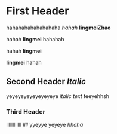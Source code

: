 # First Header

hahahahahahahahaha
*hahah*
**lingmeiZhao**

hahah **lingmei** hahahah

hahah **lingmei**

**lingmei** hahah

## Second Header *Italic*

yeyeyeyeyeyeyeyeye *italic text* teeyehhsh

### Third Header

llllllllllll
*llll* yyeyye
yeyeye *hhaha*
